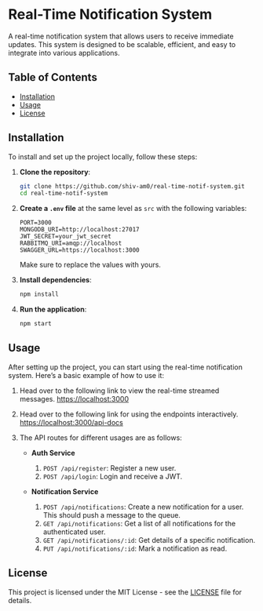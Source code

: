 # Real-Time Notification System

A real-time notification system that allows users to receive immediate updates. This system is designed to be scalable, efficient, and easy to integrate into various applications.

## Table of Contents
- [Installation](#installation)
- [Usage](#usage)
- [License](#license)

## Installation

To install and set up the project locally, follow these steps:

1. **Clone the repository**:
    ```bash
    git clone https://github.com/shiv-am0/real-time-notif-system.git
    cd real-time-notif-system
    ```

2. **Create a `.env` file** at the same level as `src` with the following variables:
    ```plaintext
    PORT=3000
    MONGODB_URI=http://localhost:27017
    JWT_SECRET=your_jwt_secret
    RABBITMQ_URI=amqp://localhost
    SWAGGER_URL=https://localhost:3000
    ```
    Make sure to replace the values with yours.

3. **Install dependencies**:
    ```bash
    npm install
    ```

4. **Run the application**:
    ```bash
    npm start
    ```

## Usage

After setting up the project, you can start using the real-time notification system. Here’s a basic example of how to use it:

1. Head over to the following link to view the real-time streamed messages.
    [https://localhost:3000](https://localhost:3000)

2. Head over to the following link for using the endpoints interactively.
    [https://localhost:3000/api-docs](https://localhost:3000/api-docs)

3. The API routes for different usages are as follows:

    - **Auth Service**
        1. `POST /api/register`: Register a new user.
        2. `POST /api/login`: Login and receive a JWT.
        
    - **Notification Service**
        1. `POST /api/notifications`: Create a new notification for a user. This should push a message to the queue.
        2. `GET /api/notifications`: Get a list of all notifications for the authenticated user.
        3. `GET /api/notifications/:id`: Get details of a specific notification.
        4. `PUT /api/notifications/:id`: Mark a notification as read.

## License

This project is licensed under the MIT License - see the [LICENSE](LICENSE) file for details.

